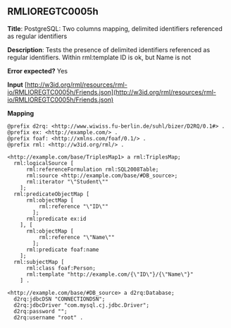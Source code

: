 ## RMLIOREGTC0005h

**Title**: PostgreSQL: Two columns mapping, delimited identifiers referenced as regular identifiers

**Description**: Tests the presence of delimited identifiers referenced as regular identifiers. Within rml:template ID is ok, but Name is not

**Error expected?** Yes

**Input**
 [http://w3id.org/rml/resources/rml-io/RMLIOREGTC0005h/Friends.json](http://w3id.org/rml/resources/rml-io/RMLIOREGTC0005h/Friends.json)

**Mapping**
```
@prefix d2rq: <http://www.wiwiss.fu-berlin.de/suhl/bizer/D2RQ/0.1#> .
@prefix ex: <http://example.com/> .
@prefix foaf: <http://xmlns.com/foaf/0.1/> .
@prefix rml: <http://w3id.org/rml/> .

<http://example.com/base/TriplesMap1> a rml:TriplesMap;
  rml:logicalSource [
      rml:referenceFormulation rml:SQL2008Table;
      rml:source <http://example.com/base/#DB_source>;
      rml:iterator "\"Student\""
    ];
  rml:predicateObjectMap [
      rml:objectMap [
          rml:reference "\"ID\""
        ];
      rml:predicate ex:id
    ], [
      rml:objectMap [
          rml:reference "\"Name\""
        ];
      rml:predicate foaf:name
    ];
  rml:subjectMap [
      rml:class foaf:Person;
      rml:template "http://example.com/{\"ID\"}/{\"Name\"}"
    ] .

<http://example.com/base/#DB_source> a d2rq:Database;
  d2rq:jdbcDSN "CONNECTIONDSN";
  d2rq:jdbcDriver "com.mysql.cj.jdbc.Driver";
  d2rq:password "";
  d2rq:username "root" .

```

